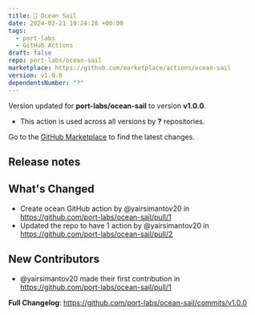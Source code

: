 ```yaml
---
title: 🌊 Ocean Sail
date: 2024-02-21 19:24:28 +00:00
tags:
  - port-labs
  - GitHub Actions
draft: false
repo: port-labs/ocean-sail
marketplace: https://github.com/marketplace/actions/ocean-sail
version: v1.0.0
dependentsNumber: "?"
---
```



Version updated for **port-labs/ocean-sail** to version **v1.0.0**.
- This action is used across all versions by **?** repositories.

Go to the [GitHub Marketplace](https://github.com/marketplace/actions/ocean-sail) to find the latest changes.

## Release notes

## What's Changed
* Create ocean GitHub action by @yairsimantov20 in https://github.com/port-labs/ocean-sail/pull/1
* Updated the repo to have 1 action by @yairsimantov20 in https://github.com/port-labs/ocean-sail/pull/2

## New Contributors
* @yairsimantov20 made their first contribution in https://github.com/port-labs/ocean-sail/pull/1

**Full Changelog**: https://github.com/port-labs/ocean-sail/commits/v1.0.0
